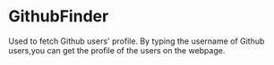 # GithubFinder
Used to fetch Github users' profile.
By typing the username of Github users,you can get the profile of the users on the webpage.
